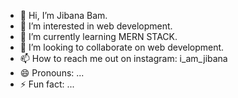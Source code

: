 - 👋 Hi, I’m Jibana Bam.
- 👀 I’m interested in web development.
- 🌱 I’m currently learning MERN STACK.
- 💞️ I’m looking to collaborate on web development.
- 📫 How to reach me out on instagram: i_am_jibana
- 😄 Pronouns: ...
- ⚡ Fun fact: ...

<!---
JivanaBam/JivanaBam is a ✨ special ✨ repository because its `README.md` (this file) appears on your GitHub profile.
You can click the Preview link to take a look at your changes.
--->
